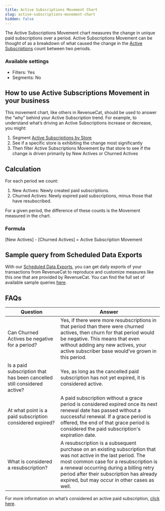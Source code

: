 ```yaml
---
title: Active Subscriptions Movement Chart
slug: active-subscriptions-movement-chart
hidden: false
---
```


The Active Subscriptions Movement chart measures the change in unique paid subscriptions over a period. Active Subscriptions Movement can be thought of as a breakdown of what caused the change in the [Active Subscriptions](/dashboard-and-metrics/charts/active-subscriptions-chart) count between two periods.

### Available settings

- Filters: Yes
- Segments: No

## How to use Active Subscriptions Movement in your business

This movement chart, like others in RevenueCat, should be used to answer the “why” behind your Active Subscription trend. For example, to understand what’s driving an Active Subscriptions increase or decrease, you might:

1. Segment [Active Subscriptions by Store](https://app.revenuecat.com/charts/actives?chart_type=Line&customer_lifetime=30%20days&range=Last%2090%20days%3A2022-10-29%3A2023-01-26&segment=store)
2. See if a specific store is exhibiting the change most significantly
3. Then filter Active Subscriptions Movement by that store to see if the change is driven primarily by New Actives or Churned Actives

## Calculation

For each period we count:

1. New Actives: Newly created paid subscriptions.
2. Churned Actives: Newly expired paid subscriptions, minus those that have resubscribed.

For a given period, the difference of these counts is the Movement measured in the chart.

### Formula

[New Actives] - [Churned Actives] = Active Subscription Movement

## Sample query from Scheduled Data Exports

With our [Scheduled Data Exports](/integrations/scheduled-data-exports), you can get daily exports of your transactions from RevenueCat to reproduce and customize measures like this one that are provided by RevenueCat. You can find the full set of available sample queries [here](/integrations/scheduled-data-exports#sample-queries-for-revenuecat-measures).

## FAQs

| Question                                                                | Answer                                                                                                                                                                                                                                                                                           |
| ----------------------------------------------------------------------- | ------------------------------------------------------------------------------------------------------------------------------------------------------------------------------------------------------------------------------------------------------------------------------------------------ |
| Can Churned Actives be negative for a period?                           | Yes, if there were more resubscriptions in that period than there were churned actives, then churn for that period would be negative. This means that even without adding any new actives, your active subscriber base would’ve grown in this period.                                            |
| Is a paid subscription that has been cancelled still considered active? | Yes, as long as the cancelled paid subscription has not yet expired, it is considered active.                                                                                                                                                                                                    |
| At what point is a paid subscription considered expired?                | A paid subscription without a grace period is considered expired once its next renewal date has passed without a successful renewal. If a grace period is offered, the end of that grace period is considered the paid subscription's expiration date.                                           |
| What is considered a resubscription?                                    | A resubscription is a subsequent purchase on an existing subscription that was not active in the last period. The most common case for a resubscription is a renewal occurring during a billing retry period after their subscription has already expired, but may occur in other cases as well. |

For more information on what’s considered an active paid subscription, [click here](/dashboard-and-metrics/charts/active-subscriptions-chart).
